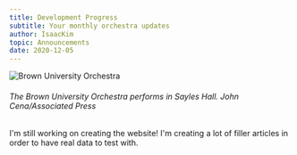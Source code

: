 ```yaml
---
title: Development Progress
subtitle: Your monthly orchestra updates
author: IsaacKim
topic: Announcements
date: 2020-12-05
---
```


![Brown University Orchestra](/images/buo-1.jpg)
###### The Brown University Orchestra performs in Sayles Hall. *John Cena/Associated Press*

I'm still working on creating the website! I'm creating a lot of filler articles in order to have real data to test with.